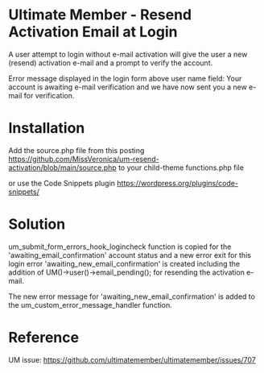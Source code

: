 # Ultimate Member - Resend Activation Email at Login
A user attempt to login without e-mail activation will give the user a new (resend) activation e-mail and a prompt to verify the account.

Error message displayed in the login form above user name field: Your account is awaiting e-mail verification and we have now sent you a new e-mail for verification.

# Installation
Add the source.php file from this posting https://github.com/MissVeronica/um-resend-activation/blob/main/source.php to your child-theme functions.php file

or use the Code Snippets plugin https://wordpress.org/plugins/code-snippets/

# Solution
um_submit_form_errors_hook_logincheck function is copied for the 'awaiting_email_confirmation' account status and a new error exit for this login error 'awaiting_new_email_confirmation' is created including the addition of UM()->user()->email_pending(); for resending the activation e-mail.

The new error message for 'awaiting_new_email_confirmation' is added to the um_custom_error_message_handler function.

# Reference
UM issue: https://github.com/ultimatemember/ultimatemember/issues/707
